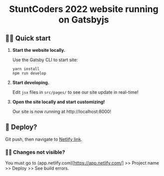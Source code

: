 <h1 align="center">
  StuntCoders 2022 website running on Gatsbyjs
</h1>

## 🏃‍♂️ Quick start

1.  **Start the website locally.**

    Use the Gatsby CLI to start site:

    ```shell
    yarn install
    npm run develop
    ```

2.  **Start developing.**

    Edit `jsx` files in `src/pages/` to see our site update in real-time!

3.  **Open the site locally and start customizing!**

    Our site is now running at http://localhost:8000!


## 🚀 Deploy?

Git push, then navigate to [Netlify link](https://vibrant-brown-359096.netlify.app/).

### 😵‍💫 Changes not visible?

You must go to (app.netlify.com)[https://app.netlify.com/] >> Project name >> Deploy >> See build errors.
